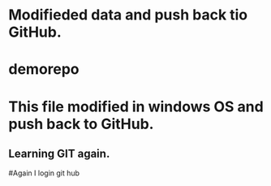 # Modifieded data and push back tio GitHub.
# demorepo
# This file modified in windows OS and push back to GitHub.
## Learning GIT again.
#Again I login git hub
